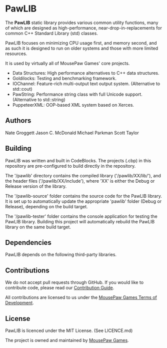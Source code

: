 PawLIB
=====================

The **PawLIB** static library provides various common utility functions,
many of which are designed as high-performance, near-drop-in-replacements
for common C++ Standard Library (std) classes.

PawLIB focuses on minimizing CPU usage first, and memory second, and as
such it is designed to run on older systems and those with more limited
resources.

It is used by virtually all of MousePaw Games' core projects.

 - Data Structures: High performance alternatives to C++ data structures.
 - Goldilocks: Testing and benchmarking framework.
 - IOChannel: Feature-rich multi-output text output system. (Alternative to std::cout)
 - PawString: Performance string class with full Unicode support. (Alternative to std::string)
 - PuppeteerXML: OOP-based XML system based on Xerces.

Authors
-------------
Nate Groggett
Jason C. McDonald
Michael Parkman
Scott Taylor

Building
-------------
PawLIB was written and built in CodeBlocks. The projects (.cbp) in this
repository are pre-configured to build directly in the repository.

The '/pawlib' directory contains the compiled library ('/pawlib/XX/lib/'),
and the header files ('/pawlib/XX/include'), where 'XX' is either the
Debug or Release version of the library.

The '/pawlib-source' folder contains the source code for the PawLIB
library. It is set up to automatically update the appropriate 'pawlib'
folder (Debug or Release), depending on the build target.

The '/pawlib-tester' folder contains the console application for testing
the PawLIB library. Building this project will automatically rebuild
the PawLIB library on the same build target.

Dependencies
-------------
PawLIB depends on the following third-party libraries.

<Fill me in later.>

Contributions
-------------
We do not accept pull requests through GitHub.
If you would like to contribute code, please read our
[Contribution Guide][2].

All contributions are licensed to us under the
[MousePaw Games Terms of Development][3].

License
-------------
PawLIB is licenced under the MIT License. (See LICENCE.md)

The project is owned and maintained by [MousePaw Games][1].

[1]: http://www.mousepawgames.com/opensource
[2]: http://www.mousepawgames.com/getinvolved/opensource#contribute
[3]: http://www.mousepawgames.com/termsofdevelopment

